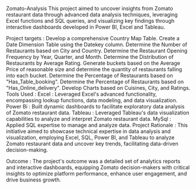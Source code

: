 Zomato-Analysis
This project aimed to uncover insights from Zomato restaurant data through advanced data analysis techniques, leveraging Excel functions and SQL queries, and visualizing key findings through interactive dashboards developed in Power BI, Excel and Tableau.

Project targets :
Develop a comprehensive Country Map Table.
Create a Date Dimension Table using the Datekey column.
Determine the Number of Restaurants based on City and Country.
Determine the Restaurant Opening Frequency by Year, Quarter, and Month.
Determine the Distribution of Restaurants by Average Rating.
Generate buckets based on the Average Price of reasonable size and determine the quantity of restaurants falling into each bucket.
Determine the Percentage of Restaurants based on "Has_Table_booking".
Determine the Percentage of Restaurants based on "Has_Online_delivery".
Develop Charts based on Cuisines, City, and Ratings.
Tools Used :
Excel : Leveraged Excel's advanced functionality, encompassing lookup functions, data modeling, and data visualization.
Power Bi : Built dynamic dashboards to facilitate exploratory data analysis of Zomato restaurant data.
Tableau : Leveraged Tableau's data visualization capabilities to analyze and interpret Zomato restaurant data.
MySql : Applied SQL expertise to manage and analyze data.
Project Rationale :
This initiative aimed to showcase technical expertise in data analysis and visualization, employing Excel, SQL, Power BI, and Tableau to analyze Zomato restaurant data and uncover key trends, facilitating data-driven decision-making.

Outcome :
The project's outcome was a detailed set of analytics reports and interactive dashboards, equipping Zomato decision-makers with critical insights to optimize platform performance, enhance user engagement, and drive business growth.
